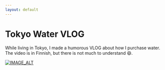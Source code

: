 ```yaml
---
layout: default
---
```


# Tokyo Water VLOG

While living in Tokyo, I made a humorous VLOG about how I purchase water. The video is in Finnish, but there is not much to understand 😄.

[![IMAGE_ALT](https://img.youtube.com/vi/C43wg2ndKJQ/0.jpg)](https://www.youtube.com/watch?v=C43wg2ndKJQ)